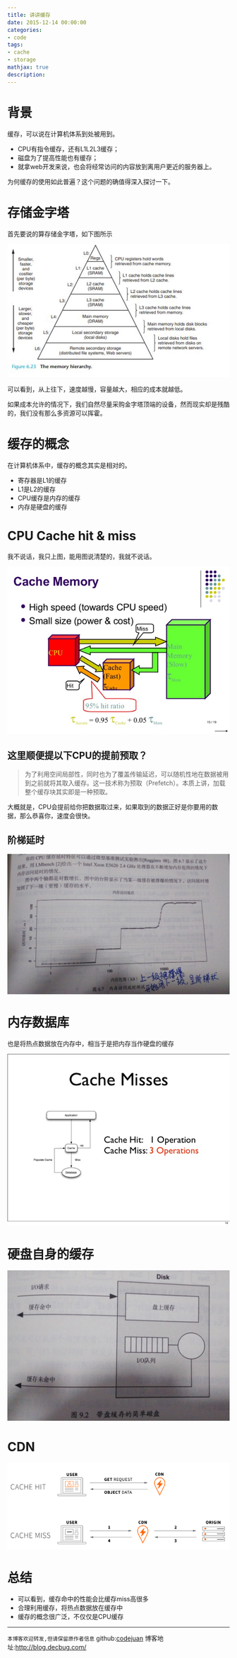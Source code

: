 ```yaml
---
title: 讲讲缓存
date: 2015-12-14 00:00:00
categories:
- code
tags: 
- cache
- storage
mathjax: true
description: 
---
```


# 背景

缓存，可以说在计算机体系到处被用到。
- CPU有指令缓存，还有L1L2L3缓存；
- 磁盘为了提高性能也有缓存；
- 就拿web开发来说，也会将经常访问的内容放到离用户更近的服务器上。

为何缓存的使用如此普遍？这个问题的确值得深入探讨一下。

<!--more-->

# 存储金字塔

首先要说的算存储金字塔，如下图所示

![](https://github.com/CodeJuan/codejuan.github.io/raw/master/images/blog/cache/hierarchy.jpg)

可以看到，从上往下，速度越慢，容量越大，相应的成本就越低。

如果成本允许的情况下，我们自然尽量采购金字塔顶端的设备，然而现实却是残酷的，我们没有那么多资源可以挥霍。

# 缓存的概念

在计算机体系中，缓存的概念其实是相对的。
- 寄存器是L1的缓存
- L1是L2的缓存
- CPU缓存是内存的缓存
- 内存是硬盘的缓存

# CPU Cache hit & miss

我不说话，我只上图，能用图说清楚的，我就不说话。

![](https://github.com/CodeJuan/codejuan.github.io/raw/master/images/blog/cache/the-memory-system-15-638.jpg)

## 这里顺便提以下CPU的提前预取？

> 为了利用空间局部性，同时也为了覆盖传输延迟，可以随机性地在数据被用到之前就将其取入缓存。这一技术称为预取（Prefetch）。本质上讲，加载整个缓存块其实即是一种预取。

大概就是，CPU会提前给你把数据取过来，如果取到的数据正好是你要用的数据，那么恭喜你，速度会很快。

## 阶梯延时

![](https://github.com/CodeJuan/codejuan.github.io/raw/master/images/blog/cache/cpu_cache.jpg)

# 内存数据库

也是将热点数据放在内存中，相当于是把内存当作硬盘的缓存

![](https://github.com/CodeJuan/codejuan.github.io/raw/master/images/blog/cache/redis-memcached-pdf-12-728.jpg)

# 硬盘自身的缓存

![](https://github.com/CodeJuan/codejuan.github.io/raw/master/images/blog/cache/disk.jpg)

# CDN

![](https://github.com/CodeJuan/codejuan.github.io/raw/master/images/blog/cache/cache-hit-ratio-latency-graph.png)

# 总结
- 可以看到，缓存命中的性能会比缓存miss高很多
- 合理利用缓存，将热点数据放在缓存中
- 缓存的概念很广泛，不仅仅是CPU缓存




----------------------------

`本博客欢迎转发,但请保留原作者信息`
github:[codejuan](https://github.com/CodeJuan)
博客地址:http://blog.decbug.com/

